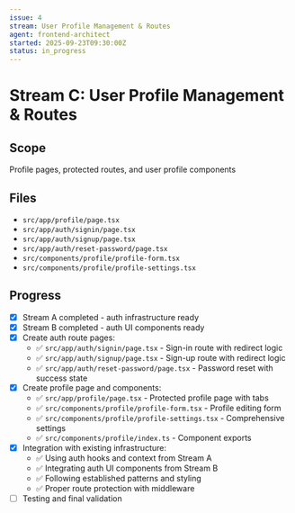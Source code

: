 ```yaml
---
issue: 4
stream: User Profile Management & Routes
agent: frontend-architect
started: 2025-09-23T09:30:00Z
status: in_progress
---
```


# Stream C: User Profile Management & Routes

## Scope
Profile pages, protected routes, and user profile components

## Files
- `src/app/profile/page.tsx`
- `src/app/auth/signin/page.tsx`
- `src/app/auth/signup/page.tsx`
- `src/app/auth/reset-password/page.tsx`
- `src/components/profile/profile-form.tsx`
- `src/components/profile/profile-settings.tsx`

## Progress
- [x] Stream A completed - auth infrastructure ready
- [x] Stream B completed - auth UI components ready
- [x] Create auth route pages:
  - ✅ `src/app/auth/signin/page.tsx` - Sign-in route with redirect logic
  - ✅ `src/app/auth/signup/page.tsx` - Sign-up route with redirect logic
  - ✅ `src/app/auth/reset-password/page.tsx` - Password reset with success state
- [x] Create profile page and components:
  - ✅ `src/app/profile/page.tsx` - Protected profile page with tabs
  - ✅ `src/components/profile/profile-form.tsx` - Profile editing form
  - ✅ `src/components/profile/profile-settings.tsx` - Comprehensive settings
  - ✅ `src/components/profile/index.ts` - Component exports
- [x] Integration with existing infrastructure:
  - ✅ Using auth hooks and context from Stream A
  - ✅ Integrating auth UI components from Stream B
  - ✅ Following established patterns and styling
  - ✅ Proper route protection with middleware
- [ ] Testing and final validation